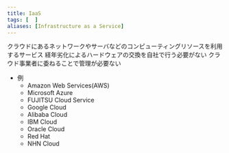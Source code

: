 ```yaml
---
title: IaaS
tags: [  ]
aliases: [Infrastructure as a Service]
---
```

クラウドにあるネットワークやサーバなどのコンピューティングリソースを利用するサービス
経年劣化によるハードウェアの交換を自社で行う必要がない
クラウド事業者に委ねることで管理が必要ない
- 例
	-   Amazon Web Services(AWS)
	-   Microsoft Azure
	-   FUJITSU Cloud Service
	-   Google Cloud
	-   Alibaba Cloud
	-   IBM Cloud
	-   Oracle Cloud
	-   Red Hat
	-   NHN Cloud